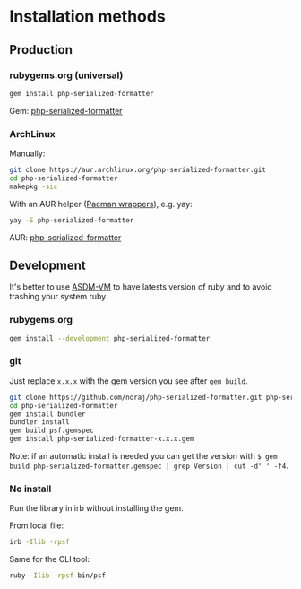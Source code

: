 # Installation methods

## Production

### rubygems.org (universal)

```bash
gem install php-serialized-formatter
```

Gem: [php-serialized-formatter](https://rubygems.org/gems/php-serialized-formatter)

### **ArchLinux**

Manually:

```bash
git clone https://aur.archlinux.org/php-serialized-formatter.git
cd php-serialized-formatter
makepkg -sic
```

With an AUR helper ([Pacman wrappers](https://wiki.archlinux.org/index.php/AUR_helpers#Pacman_wrappers)), e.g. yay:

```bash
yay -S php-serialized-formatter
```

AUR: [php-serialized-formatter](https://aur.archlinux.org/packages/php-serialized-formatter/)

## Development

It's better to use [ASDM-VM](https://asdf-vm.com/) to have latests version of ruby and to avoid trashing your system ruby.

### rubygems.org

```bash
gem install --development php-serialized-formatter
```

### **git**

Just replace `x.x.x` with the gem version you see after `gem build`.

```bash
git clone https://github.com/noraj/php-serialized-formatter.git php-serialized-formatter
cd php-serialized-formatter
gem install bundler
bundler install
gem build psf.gemspec
gem install php-serialized-formatter-x.x.x.gem
```

Note: if an automatic install is needed you can get the version with `$ gem build php-serialized-formatter.gemspec | grep Version | cut -d' ' -f4`.

### **No install**

Run the library in irb without installing the gem.

From local file:

```bash
irb -Ilib -rpsf
```

Same for the CLI tool:

```bash
ruby -Ilib -rpsf bin/psf
```
